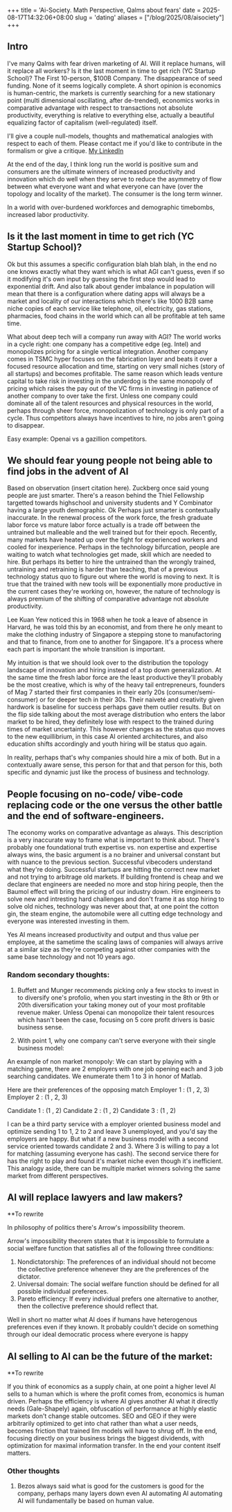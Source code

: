 +++
title = 'Ai-Society. Math Perspective, Qalms about fears'
date = 2025-08-17T14:32:06+08:00
slug = 'dating'
aliases = ["/blog/2025/08/aisociety"]
+++

## Intro

I've many Qalms with fear driven marketing of AI. Will it replace humans, will it replace all workers? Is it the last moment in time to get rich (YC Startup School)? The First 10-person, $100B Company. The disappearance of seed funding. None of it seems logically complete. A short opinion is economics is human-centric, the markets is currently searching for a new stationary point (multi dimensional oscillating, after de-trended), economics works in comparative advantage with respect to transactions not absolute productivity, everything is relative to everything else, actually a beautiful equalizing factor of capitalism (well-regulated) itself.

I'll give a couple null-models, thoughts and mathematical analogies with respect to each of them. Please contact me if you'd like to contribute in the formalism or give a critique. [My LinkedIn](https://www.linkedin.com/in/yi-yao-t-9719301a3)

At the end of the day, I think long run the world is positive sum and consumers are the ultimate winners of increased productivity and innovation which do well when they serve to reduce the asymmetry of flow between what everyone want and what everyone can have (over the topology and locality of the market). The consumer is the long term winner.

In a world with over-burdened workforces and demographic timebombs, increased labor productivity.

## Is it the last moment in time to get rich (YC Startup School)?

Ok but this assumes a specific configuration blah blah blah, in the end no one knows exactly what they want which is what AGI can't guess, even if so it modifying it's own input by guessing the first step would lead to exponential drift. And also talk about gender imbalance in population will mean that there is a configuration where dating apps will always be a market and locality of our interactions which there's like 1000 B2B same niche copies of each service like telephone, oil, electricity, gas stations, pharmacies, food chains in the world which can all be profitable at teh same time.

What about deep tech will a company run away with AGI? The world works in a cycle right: one company has a competitive edge (eg. Intel) and monopolizes pricing for a single vertical integration. Another company comes in TSMC hyper focuses on the fabrication layer and beats it over a focused resource allocation and time, starting on very small niches (story of all startups) and becomes profitable. The same reason which leads venture capital to take risk in investing in the underdog is the same monopoly of pricing which raises the pay out of the VC firms in investing in patience of another company to over take the first. Unless one company could dominate all of the talent resources and physical resources in the world, perhaps through sheer force, monopolization of technology is only part of a cycle. Thus competitors always have incentives to hire, no jobs aren't going to disappear.

Easy example: Openai vs a gazillion competitors.


## We should fear young people not being able to find jobs in the advent of AI

Based on observation (insert citation here). Zuckberg once said young people are just smarter. There's a reason behind the Thiel Fellowship targetted towards highschool and university students and Y Combinator having a large youth demographic. Ok Perhaps just smarter is contextually inaccurate. In the renewal process of the work force, the fresh graduate labor force vs mature labor force actually is a trade off between the untrained but malleable and the well trained but for their epoch. Recently, many markets have heated up over the fight for experienced workers and cooled for inexperience. Perhaps in the technology bifurcation, people are waiting to watch what technologies get made, skill which are needed to hire. But perhaps its better to hire the untrained than the wrongly trained, untraining and retraining is harder than teaching, that of a previous technology status quo to figure out where the world is moving to next. It is true that the trained with new tools will be exponentially more productive in the current cases they're working on, however, the nature of technology is always premium of the shifting of comparative advantage not absolute productivity. 

Lee Kuan Yew noticed this in 1968 when he took a leave of absence in Harvard, he was told this by an economist, and from there he only meant to make the clothing industry of Singapore a stepping stone to manufactoring and that to finance, from one to another for Singapore. It's a process where each part is important the whole transition is important.

My intuition is that we should look over to the distribution the topology landscape of innovation and hiring instead of a top down generalization. At the same time the fresh labor force are the least productive they'll probably be the most creative, which is why of the heavy tail entrepreneurs, founders of Mag 7 started their first companies in their early 20s (consumer/semi-consumer) or for deeper tech in their 30s. Their naiveté and creativity given hardwork is baseline for success perhaps gave them outlier results. But on the flip side talking about the most average distribution who enters the labor market to be hired, they definitely lose with respect to the trained during times of market uncertainty. This however changes as the status quo moves to the new equillibrium, in this case AI oriented architectures, and also education shifts accordingly and youth hiring will be status quo again.

In reality, perhaps that's why companies should hire a mix of both. But in a contextually aware sense, this person for that and that person for this, both specific and dynamic just like the process of business and technology.

## People focusing on no-code/ vibe-code replacing code or the one versus the other battle and the end of software-engineers.

The economy works on comparative advantage as always. This description is a very inaccurate way to frame what is important to think about. There's probably one foundational truth expertise vs. non expertise and expertise always wins, the basic argument is a no brainer and universal constant but with nuance to the previous section. Successful vibecoders understand what they're doing. Successful startups are hitting the correct new market and not trying to arbitrage old markets. If building frontend is cheap and we declare that engineers are needed no more and stop hiring people, then the Baumol effect will bring the pricing of our industry down. Hire engineers to solve new and intresting hard challenges and don't frame it as stop hiring to solve old niches, technology was never about that, at one point the cotton gin, the steam engine, the automobile were all cutting edge technology and everyone was interested investing in them. 

Yes AI means increased productivity and output and thus value per employee, at the sametime the scaling laws of companies will always arrive at a similar size as they're competing against other companies with the same base technology and not 10 years ago.

### Random secondary thoughts:

1) Buffett and Munger recommends picking only a few stocks to invest in to diversify one's profolio, when you start investing in the 8th or 9th or 20th diversification your taking money out of your most profitable revenue maker. Unless Openai can monopolize their talent resources which hasn't been the case, focusing on 5 core profit drivers is basic business sense. 

2) With point 1, why one company can't serve everyone with their single business model:

An example of non market monopoly:
We can start by playing with a matching game, there are 2 employers with one job opening each and 3 job searching candidates. We enumerate them 1 to 3 in honor of Matlab.

Here are their preferences of the opposing match
Employer 1 : (1 , 2, 3)
Employer 2 : (1 , 2, 3)


Candidate 1 : (1 , 2)
Candidate 2 : (1 , 2)
Candidate 3 : (1 , 2)

I can be a third party service with a employer oriented business model and optimize sending 1 to 1, 2 to 2 and leave 3 unemployed, and you'd say the employers are happy. But what if a new business model with a second service oriented towards candidate 2 and 3. Where 3 is willing to pay a lot for matching (assuming everyone has cash). The second service there for has the right to play and found it's market niche even though it's inefficient. This analogy aside, there can be multiple market winners solving the same market from different perspectives.

## AI will replace lawyers and law makers?
**To rewrite

In philosophy of politics there's Arrow's impossibility theorem.

Arrow's impossibility theorem states that it is impossible to formulate a social welfare function that satisfies all of the following three conditions:
1. Nondictatorship: The preferences of an individual should not become the collective preference whenever they are the preferences of the dictator.
2. Universal domain: The social welfare function should be defined for all possible individual preferences.
3. Pareto efficiency: If every individual prefers one alternative to another, then the collective preference should reflect that.

Well in short no matter what AI does if humans have heterogenous preferences even if they known. It probably couldn't decide on something through our ideal democratic process where everyone is happy

## AI selling to AI can be the future of the market:

**To rewrite

If you think of economics as a supply chain, at one point a higher level AI sells to a human which is where the profit comes from, economics is human driven. Perhaps the efficiency is where AI gives another AI what it directly needs (Gale-Shapely) again, obfuscation of performance at highly elastic markets don't change stable outcomes. SEO and GEO if they were arbitrarily optimized to get into chat rather than what a user needs, becomes friction that trained llm models will have to shrug off. In the end, focusing directly on your business brings the biggest dividends, with optimization for maximal information transfer. In the end your content itself matters. 

### Other thoughts

1) Bezos always said what is good for the customers is good for the company, perhaps many layers down even AI automating AI automating AI will fundamentally be based on human value.


